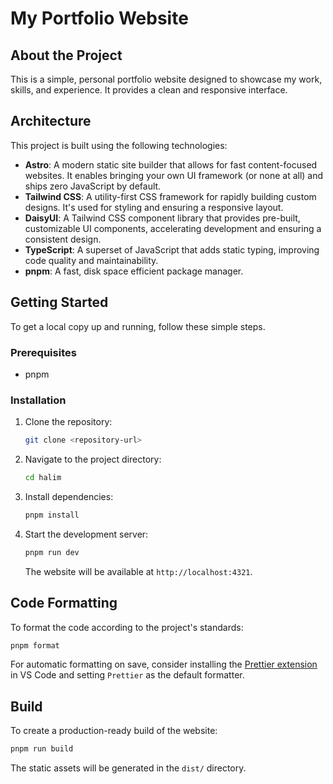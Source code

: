 # My Portfolio Website

## About the Project

This is a simple, personal portfolio website designed to showcase my work, skills, and experience. It provides a clean and responsive interface.

## Architecture

This project is built using the following technologies:

- **Astro**: A modern static site builder that allows for fast content-focused websites. It enables bringing your own UI framework (or none at all) and ships zero JavaScript by default.
- **Tailwind CSS**: A utility-first CSS framework for rapidly building custom designs. It's used for styling and ensuring a responsive layout.
- **DaisyUI**: A Tailwind CSS component library that provides pre-built, customizable UI components, accelerating development and ensuring a consistent design.
- **TypeScript**: A superset of JavaScript that adds static typing, improving code quality and maintainability.
- **pnpm**: A fast, disk space efficient package manager.

## Getting Started

To get a local copy up and running, follow these simple steps.

### Prerequisites

- pnpm

### Installation

1.  Clone the repository:
    ```bash
    git clone <repository-url>
    ```
2.  Navigate to the project directory:
    ```bash
    cd halim
    ```
3.  Install dependencies:
    ```bash
    pnpm install
    ```
4.  Start the development server:
    ```bash
    pnpm run dev
    ```
    The website will be available at `http://localhost:4321`.

## Code Formatting

To format the code according to the project's standards:

```bash
pnpm format
```

For automatic formatting on save, consider installing the [Prettier extension](https://marketplace.visualstudio.com/items?itemName=esbenp.prettier-vscode) in VS Code and setting `Prettier` as the default formatter.

## Build

To create a production-ready build of the website:

```bash
pnpm run build
```

The static assets will be generated in the `dist/` directory.
